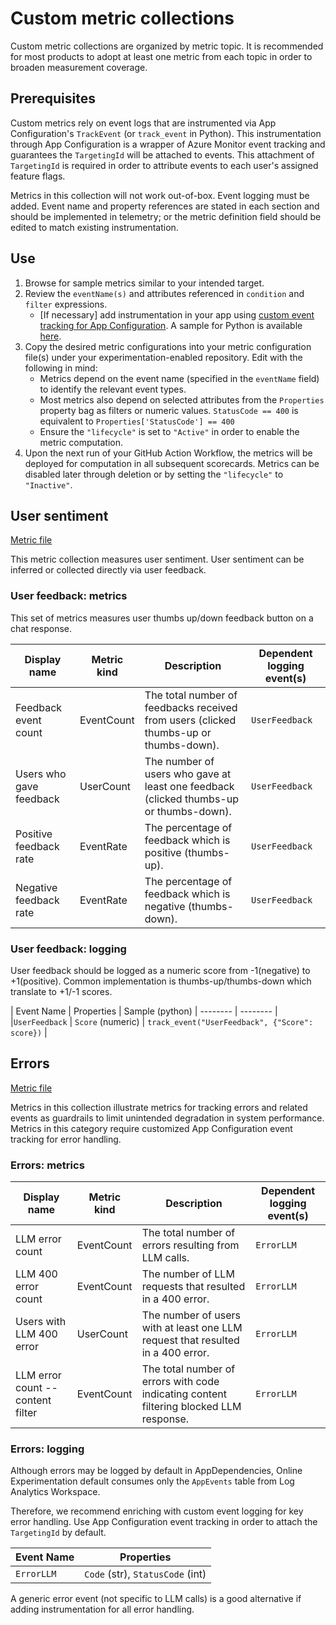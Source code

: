 # Custom metric collections

Custom metric collections are organized by metric topic. It is recommended for most products to adopt at least one metric from each topic in order to broaden measurement coverage.

## Prerequisites

Custom metrics rely on event logs that are instrumented via App Configuration's `TrackEvent` (or `track_event` in Python). This instrumentation through App Configuration is a wrapper of Azure Monitor event tracking and guarantees the `TargetingId` will be attached to events. This attachment of `TargetingId` is required in order to attribute events to each user's assigned feature flags.

Metrics in this collection will not work out-of-box. Event logging must be added. Event name and property references are stated in each section and should be implemented in telemetry; or the metric definition field should be edited to match existing instrumentation.


## Use

1. Browse for sample metrics similar to your intended target.
1. Review the `eventName(s)` and attributes referenced in `condition` and `filter` expressions.
    - [If necessary] add instrumentation in your app using [custom event tracking for App Configuration](https://learn.microsoft.com/en-us/azure/azure-app-configuration/run-experiments-aspnet-core). A sample for Python is available [here](https://github.com/Azure-Samples/quote-of-the-day-python/blob/main/src/quoteoftheday/routes.py). 
1. Copy the desired metric configurations into your metric configuration file(s) under your experimentation-enabled repository. Edit with the following in mind:
    - Metrics depend on the event name (specified in the `eventName` field) to identify the relevant event types. 
    - Most metrics also depend on selected attributes from the `Properties` property bag as filters or numeric values. `StatusCode == 400` is equivalent to `Properties['StatusCode'] == 400`
    - Ensure the `"lifecycle"` is set to `"Active"` in order to enable the metric computation.
1. Upon the next run of your GitHub Action Workflow, the metrics will be deployed for computation in all subsequent scorecards. Metrics can be disabled later through deletion or by setting the `"lifecycle"` to `"Inactive"`.



## User sentiment
[Metric file](./metrics-user-sentiment.json) 

This metric collection measures user sentiment. User sentiment can be inferred or collected directly via user feedback.

### User feedback: metrics 
This set of metrics measures user thumbs up/down feedback button on a chat response.

| Display name| Metric kind | Description | Dependent logging event(s) |
| ----- | -----| ----------------|------|
| Feedback event count | EventCount |  The total number of feedbacks received from users (clicked thumbs-up or thumbs-down). | `UserFeedback`|
| Users who gave feedback | UserCount | The number of users who gave at least one feedback (clicked thumbs-up or thumbs-down).| `UserFeedback`|
| Positive feedback rate | EventRate | The percentage of feedback which is positive (thumbs-up). | `UserFeedback`|
| Negative feedback rate | EventRate | The percentage of feedback which is negative (thumbs-down).| `UserFeedback`|


### User feedback: logging 
User feedback should be logged as a numeric score from -1(negative) to +1(positive). Common implementation is thumbs-up/thumbs-down which translate to +1/-1 scores.

| Event Name | Properties | Sample (python)
| -------- | -------- | 
|`UserFeedback` | `Score` (numeric) | `track_event("UserFeedback", {"Score": score})` |


## Errors

[Metric file](./metrics-errors.json)

Metrics in this collection illustrate metrics for tracking errors and related events as guardrails to limit unintended degradation in system performance. Metrics in this category require customized App Configuration event tracking for error handling.

### Errors: metrics

| Display name| Metric kind | Description | Dependent logging event(s) |
| ----- | -----| ----------------|------|
| LLM error count | EventCount | The total number of errors resulting from LLM calls. | `ErrorLLM` |
| LLM 400 error count | EventCount | The number of LLM requests that resulted in a 400 error. | `ErrorLLM` |
| Users with LLM 400 error | UserCount | The number of users with at least one LLM request that resulted in a 400 error. | `ErrorLLM` |
| LLM error count -- content filter | EventCount | The total number of errors with code indicating content filtering blocked LLM response. | `ErrorLLM` |

### Errors: logging
Although errors may be logged by default in AppDependencies, Online Experimentation default consumes only the `AppEvents` table from Log Analytics Workspace.

Therefore, we recommend enriching with custom event logging for key error handling. Use App Configuration event tracking in order to attach the `TargetingId` by default.

| Event Name | Properties |
| -------- | -------- | 
| `ErrorLLM` | `Code` (str), `StatusCode` (int) | 

A generic error event (not specific to LLM calls) is a good alternative if adding instrumentation for all error handling.

